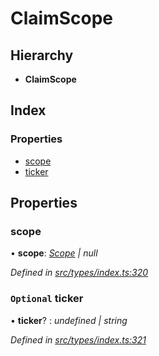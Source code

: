 # ClaimScope

## Hierarchy

* **ClaimScope**

## Index

### Properties

* [scope](claimscope.md#scope)
* [ticker](claimscope.md#optional-ticker)

## Properties

### scope

• **scope**: [_Scope_](scope.md) _\| null_

_Defined in_ [_src/types/index.ts:320_](https://github.com/PolymathNetwork/polymesh-sdk/blob/7362b318/src/types/index.ts#L320)

### `Optional` ticker

• **ticker**? : _undefined \| string_

_Defined in_ [_src/types/index.ts:321_](https://github.com/PolymathNetwork/polymesh-sdk/blob/7362b318/src/types/index.ts#L321)

